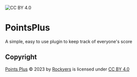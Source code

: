 ![CC BY 4.0](https://img.shields.io/badge/License-CC%20BY%204.0-lightgrey.svg)
# PointsPlus
A simple, easy to use plugin to keep track of everyone's score

## Copyright
[Points Plus](https://github.com/Rockyers/PointsPlus) © 2023 by [Rockyers](https://github.com/Rockyers) is licensed under [CC BY 4.0](https://creativecommons.org/licenses/by/4.0/?ref=chooser-v1) 

